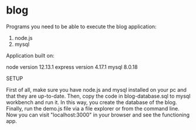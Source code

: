 # blog

Programs you need to be able to execute the blog application:
1. node.js
2. mysql

Application built on:

node version 12.13.1
express version 4.17.1
mysql 8.0.18


SETUP

First of all, make sure you have node.js and mysql installed on your pc and that they are up-to-date.
Then, copy the code in blog-database.sql to mysql workbench and run it. In this way, you create the database of the blog.
Finally, run the demo.js file via a file explorer or from the command line.
Now you can visit "localhost:3000" in your browser and see the functioning app.
